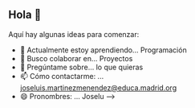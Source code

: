 ## Hola 👋

Aquí hay algunas ideas para comenzar:

- 🌱 Actualmente estoy aprendiendo... Programación
- 👯 Busco colaborar en... Proyectos
- 💬 Pregúntame sobre... lo que quieras
- 📫 Cómo contactarme: ... joseluis.martinezmenendez@educa.madrid.org
- 😄 Pronombres: ... Joselu
-->
